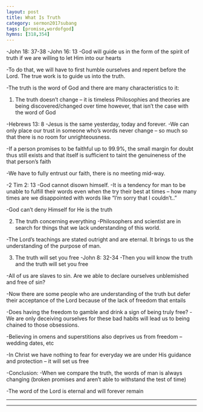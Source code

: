 ```yaml
---
layout: post
title: What Is Truth
category: sermon2017subang
tags: [promise,wordofgod]
hymns: [318,354]
---
```

-John 18: 37-38
-John 16: 13
-God will guide us in the form of the spirit of truth if we are willing to let Him into our hearts

-To do that, we will have to first humble ourselves and repent before the Lord.
The true work is to guide us into the truth.

-The truth is the word of God and there are many characteristics to it:
1) The truth doesn’t change – it is timeless
Philosophies and theories are being discovered/changed over time however, that isn’t the case with the word of God

-Hebrews 13: 8
-Jesus is the same yesterday, today and forever.
-We can only place our trust in someone who’s words never change – so much so that there is no room for unrighteousness.

-If a person promises to be faithful up to 99.9%, the small margin for doubt thus still exists and that itself is sufficient to taint the genuineness of the that person’s faith

-We have to fully entrust our faith, there is no meeting mid-way.

-2 Tim 2: 13
-God cannot disown himself.
-It is a tendency for man to be unable to fulfill their words even when the try their best at times – how many times are we disappointed with words like “I’m sorry that I couldn’t..”

-God can’t deny Himself for He is the truth

2) The truth concerning everything
-Philosophers and scientist are in search for things that we lack understanding of this world.

-The Lord’s teachings are stated outright and are eternal. It brings to us the understanding of the purpose of man.

3) The truth will set you free
-John 8: 32-34
-Then you will know the truth and the truth will set you free

-All of us are slaves to sin. Are we able to declare ourselves unblemished and free of sin?

-Now there are some people who are understanding of the truth but defer their acceptance of the Lord because of the lack of freedom that entails

-Does having the freedom to gamble and drink a sign of being truly free?
-We are only deceiving ourselves for these bad habits will lead us to being chained to those obsessions.

-Believing in omens and superstitions also deprives us from freedom – wedding dates, etc

-In Christ we have nothing to fear for everyday we are under His guidance and protection – it will set us free

-Conclusion:
-When we compare the truth, the words of man is always changing (broken promises and aren’t able to withstand the test of time)

-The word of the Lord is eternal and will forever remain 



----
****
